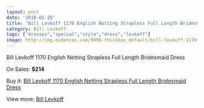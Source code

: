 ```yaml
---
layout: post
date: '2018-01-26'
title: "Bill Levkoff 1170 English Netting Strapless Full Length Bridesmaid Dress"
category: Bill Levkoff
tags: ["dresses","special","style","dress","levkoff"]
image: http://img.eudances.com/9996-thickbox_default/bill-levkoff-1170-english-netting-strapless-full-length-bridesmaid-dress.jpg
---
```

Bill Levkoff 1170 English Netting Strapless Full Length Bridesmaid Dress

On Sales: **$214**
<a href="https://www.eudances.com/en/bill-levkoff/3285-bill-levkoff-1170-english-netting-strapless-full-length-bridesmaid-dress.html"><amp-img layout="responsive" width="600" height="600" src="//img.eudances.com/9996-thickbox_default/bill-levkoff-1170-english-netting-strapless-full-length-bridesmaid-dress.jpg" alt="Bill Levkoff 1170 English Netting Strapless Full Length Bridesmaid Dress 0" /></a>
<a href="https://www.eudances.com/en/bill-levkoff/3285-bill-levkoff-1170-english-netting-strapless-full-length-bridesmaid-dress.html"><amp-img layout="responsive" width="600" height="600" src="//img.eudances.com/9999-thickbox_default/bill-levkoff-1170-english-netting-strapless-full-length-bridesmaid-dress.jpg" alt="Bill Levkoff 1170 English Netting Strapless Full Length Bridesmaid Dress 1" /></a>
<a href="https://www.eudances.com/en/bill-levkoff/3285-bill-levkoff-1170-english-netting-strapless-full-length-bridesmaid-dress.html"><amp-img layout="responsive" width="600" height="600" src="//img.eudances.com/9998-thickbox_default/bill-levkoff-1170-english-netting-strapless-full-length-bridesmaid-dress.jpg" alt="Bill Levkoff 1170 English Netting Strapless Full Length Bridesmaid Dress 2" /></a>
<a href="https://www.eudances.com/en/bill-levkoff/3285-bill-levkoff-1170-english-netting-strapless-full-length-bridesmaid-dress.html"><amp-img layout="responsive" width="600" height="600" src="//img.eudances.com/9997-thickbox_default/bill-levkoff-1170-english-netting-strapless-full-length-bridesmaid-dress.jpg" alt="Bill Levkoff 1170 English Netting Strapless Full Length Bridesmaid Dress 3" /></a>

Buy it: [Bill Levkoff 1170 English Netting Strapless Full Length Bridesmaid Dress](https://www.eudances.com/en/bill-levkoff/3285-bill-levkoff-1170-english-netting-strapless-full-length-bridesmaid-dress.html "Bill Levkoff 1170 English Netting Strapless Full Length Bridesmaid Dress")

View more: [Bill Levkoff](https://www.eudances.com/en/57-bill-levkoff "Bill Levkoff")